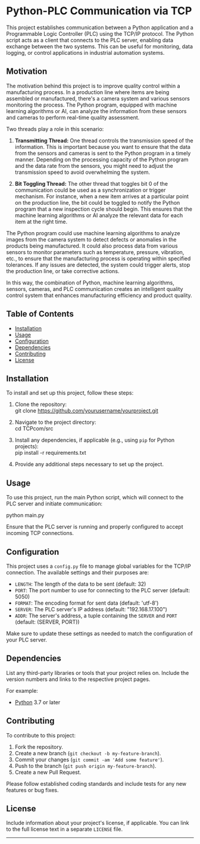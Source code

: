# Python-PLC Communication via TCP  
  
This project establishes communication between a Python application and a Programmable Logic Controller (PLC) using the TCP/IP protocol. The Python script acts as a client that connects to the PLC server, enabling data exchange between the two systems. This can be useful for monitoring, data logging, or control applications in industrial automation systems.  
  
## Motivation  
  
The motivation behind this project is to improve quality control within a manufacturing process. In a production line where items are being assembled or manufactured, there's a camera system and various sensors monitoring the process. The Python program, equipped with machine learning algorithms or AI, can analyze the information from these sensors and cameras to perform real-time quality assessment.  
  
Two threads play a role in this scenario:  
  
1. **Transmitting Thread:** One thread controls the transmission speed of the information. This is important because you want to ensure that the data from the sensors and cameras is sent to the Python program in a timely manner. Depending on the processing capacity of the Python program and the data rate from the sensors, you might need to adjust the transmission speed to avoid overwhelming the system.  
  
2. **Bit Toggling Thread:** The other thread that toggles bit 0 of the communication could be used as a synchronization or trigger mechanism. For instance, when a new item arrives at a particular point on the production line, the bit could be toggled to notify the Python program that a new inspection cycle should begin. This ensures that the machine learning algorithms or AI analyze the relevant data for each item at the right time.  
  
The Python program could use machine learning algorithms to analyze images from the camera system to detect defects or anomalies in the products being manufactured. It could also process data from various sensors to monitor parameters such as temperature, pressure, vibration, etc., to ensure that the manufacturing process is operating within specified tolerances. If any issues are detected, the system could trigger alerts, stop the production line, or take corrective actions.  
  
In this way, the combination of Python, machine learning algorithms, sensors, cameras, and PLC communication creates an intelligent quality control system that enhances manufacturing efficiency and product quality. 
 
## Table of Contents  
  
- [Installation](#installation)  
- [Usage](#usage)  
- [Configuration](#configuration)  
- [Dependencies](#dependencies)  
- [Contributing](#contributing)  
- [License](#license)  
  
## Installation  
  
To install and set up this project, follow these steps:  
  
1. Clone the repository:  
git clone https://github.com/yourusername/yourproject.git

2. Navigate to the project directory:  
cd TCPcom/src

3. Install any dependencies, if applicable (e.g., using `pip` for Python projects):  
pip install -r requirements.txt

4. Provide any additional steps necessary to set up the project.  
  
## Usage  
  
To use this project, run the main Python script, which will connect to the PLC server and initiate communication:  
  
python main.py

  
Ensure that the PLC server is running and properly configured to accept incoming TCP connections.  
  
## Configuration  
  
This project uses a `config.py` file to manage global variables for the TCP/IP connection. The available settings and their purposes are:  
  
- `LENGTH`: The length of the data to be sent (default: 32)  
- `PORT`: The port number to use for connecting to the PLC server (default: 5050)  
- `FORMAT`: The encoding format for sent data (default: 'utf-8')  
- `SERVER`: The PLC server's IP address (default: "192.168.17.100")  
- `ADDR`: The server's address, a tuple containing the `SERVER` and `PORT` (default: (SERVER, PORT))  
  
Make sure to update these settings as needed to match the configuration of your PLC server.  
  
## Dependencies  
  
List any third-party libraries or tools that your project relies on. Include the version numbers and links to the respective project pages.  
  
For example:  
  
- [Python](https://www.python.org/) 3.7 or later  
  
## Contributing  
  
To contribute to this project:  
  
1. Fork the repository.  
2. Create a new branch (`git checkout -b my-feature-branch`).  
3. Commit your changes (`git commit -am 'Add some feature'`).  
4. Push to the branch (`git push origin my-feature-branch`).  
5. Create a new Pull Request.  
  
Please follow established coding standards and include tests for any new features or bug fixes.  
  
## License  
  
Include information about your project's license, if applicable. You can link to the full license text in a separate `LICENSE` file.  
  
---  